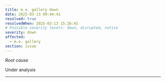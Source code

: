 ```yaml
---
title: m.e. gallery down
date: 2025-03-13 09:44:41
resolved: true
resolvedWhen: 2025-03-13 15:26:41
# Possible severity levels: down, disrupted, notice
severity: down
affected:
  - m.e. gallery
section: issue
---
```


*Root cause*

Under analysis

---


